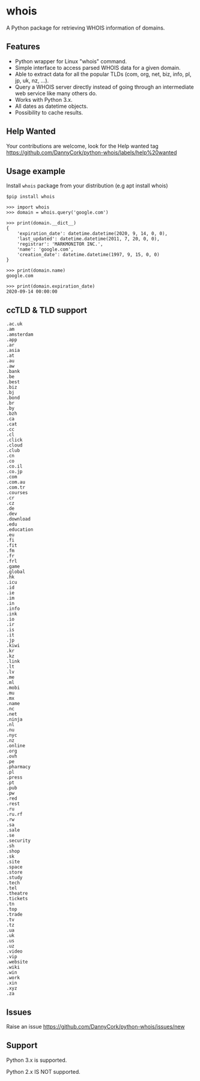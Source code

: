 # whois
A Python package for retrieving WHOIS information of domains.

## Features
 * Python wrapper for Linux "whois" command.
 * Simple interface to access parsed WHOIS data for a given domain.
 * Able to extract data for all the popular TLDs (com, org, net, biz, info, pl, jp, uk, nz,  ...).
 * Query a WHOIS server directly instead of going through an intermediate web service like many others do.
 * Works with Python 3.x.
 * All dates as datetime objects.
 * Possibility to cache results.

## Help Wanted
Your contributions are welcome, look for the Help wanted tag https://github.com/DannyCork/python-whois/labels/help%20wanted

## Usage example

Install `whois` package from your distribution (e.g apt install whois)

```
$pip install whois

>>> import whois
>>> domain = whois.query('google.com')

>>> print(domain.__dict__)
{
	'expiration_date': datetime.datetime(2020, 9, 14, 0, 0),
	'last_updated': datetime.datetime(2011, 7, 20, 0, 0),
	'registrar': 'MARKMONITOR INC.',
	'name': 'google.com',
	'creation_date': datetime.datetime(1997, 9, 15, 0, 0)
}

>>> print(domain.name)
google.com

>>> print(domain.expiration_date)
2020-09-14 00:00:00
```

## ccTLD & TLD support
```
.ac.uk
.am
.amsterdam
.app
.ar
.asia
.at
.au
.aw
.bank
.be
.best
.biz
.bj
.bond
.br
.by
.bzh
.ca
.cat
.cc
.cl
.click
.cloud
.club
.cn
.co
.co.il
.co.jp
.com
.com.au
.com.tr
.courses
.cr
.cz
.de
.dev
.download
.edu
.education
.eu
.fi
.fit
.fm
.fr
.frl
.game
.global
.hk
.icu
.id
.ie
.im
.in
.info
.ink
.io
.ir
.is
.it
.jp
.kiwi
.kr
.kz
.link
.lt
.lv
.me
.ml
.mobi
.mu
.mx
.name
.nc
.net
.ninja
.nl
.nu
.nyc
.nz
.online
.org
.ovh
.pe
.pharmacy
.pl
.press
.pt
.pub
.pw
.red
.rest
.ru
.ru.rf
.rw
.sa
.sale
.se
.security
.sh
.shop
.sk
.site
.space
.store
.study
.tech
.tel
.theatre
.tickets
.tn
.top
.trade
.tv
.tz
.ua
.uk
.us
.uz
.video
.vip
.website
.wiki
.win
.work
.xin
.xyz
.za
```

## Issues
Raise an issue https://github.com/DannyCork/python-whois/issues/new


## Support
Python 3.x is supported.

Python 2.x IS NOT supported.
